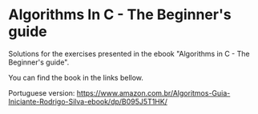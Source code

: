 # Algorithms In C - The Beginner's guide

Solutions for the exercises presented in the ebook "Algorithms in C - The Beginner's guide".

You can find the book in the links bellow.

Portuguese version:
https://www.amazon.com.br/Algoritmos-Guia-Iniciante-Rodrigo-Silva-ebook/dp/B095J5T1HK/

